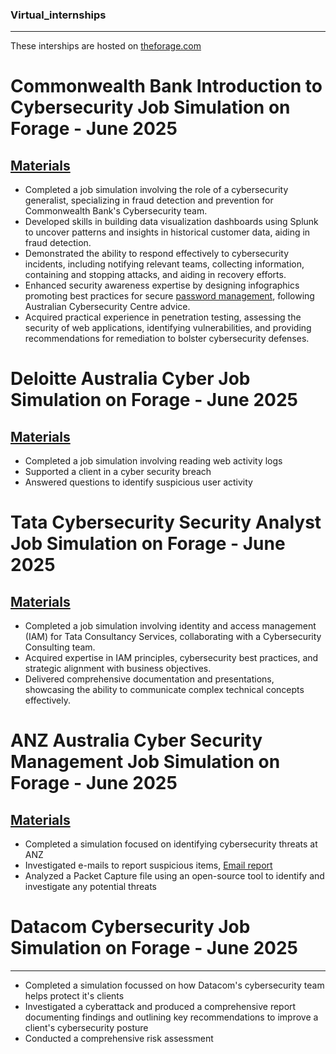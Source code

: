 ### Virtual_internships
---
These interships are hosted on  [theforage.com](https://www.theforage.com/)

# Commonwealth Bank Introduction to Cybersecurity Job Simulation on Forage - June 2025
[Materials](https://github.com/Alucarddacoder/Virtual_internships/blob/main/Fraud%20Detection%20Dashboard.pdf)
---
* Completed a job simulation involving the role of a cybersecurity generalist, specializing in fraud detection and prevention for Commonwealth Bank's Cybersecurity team.
* Developed skills in building data visualization dashboards using Splunk to uncover patterns and insights in historical customer data, aiding in fraud detection.
* Demonstrated the ability to respond effectively to cybersecurity incidents, including notifying relevant teams, collecting information, containing and stopping attacks, and aiding in recovery efforts.
* Enhanced security awareness expertise by designing infographics promoting best practices for secure [password management](https://github.com/Alucarddacoder/Virtual_internships/tree/main/PSA), following Australian Cybersecurity Centre advice.
* Acquired practical experience in penetration testing, assessing the security of web applications, identifying vulnerabilities, and providing recommendations for remediation to bolster cybersecurity defenses.

# Deloitte Australia Cyber Job Simulation on Forage - June 2025
[Materials](https://github.com/Alucarddacoder/Virtual_internships/tree/main/Reading%20logs)
---
*	Completed a job simulation involving reading web activity logs
*	Supported a client in a cyber security breach
*	Answered questions to identify suspicious user activity

# Tata Cybersecurity Security Analyst Job Simulation on Forage - June 2025
[Materials](https://github.com/Alucarddacoder/Virtual_internships/tree/main/Identity%20access%20management)
---
*	Completed a job simulation involving identity and access management (IAM) for Tata Consultancy Services, collaborating with a Cybersecurity Consulting team.
*	Acquired expertise in IAM principles, cybersecurity best practices, and strategic alignment with business objectives.
*	Delivered comprehensive documentation and presentations, showcasing the ability to communicate complex technical concepts effectively.

# ANZ Australia Cyber Security Management Job Simulation on Forage - June 2025
[Materials](https://github.com/Alucarddacoder/Virtual_internships/tree/main/PA)
---
*	Completed a simulation focused on identifying cybersecurity threats at ANZ
*	Investigated e-mails to report suspicious items, [Email report](https://github.com/Alucarddacoder/Virtual_internships/tree/main/Email%20investigation)
*	Analyzed a Packet Capture file using an open-source tool to identify and investigate any potential threats

# Datacom Cybersecurity Job Simulation on Forage - June 2025

---

 * Completed a simulation focussed on how Datacom's cybersecurity team helps
   protect it's clients
 * Investigated a cyberattack and produced a comprehensive report documenting
   findings and outlining key recommendations to improve a client's
   cybersecurity posture
 * Conducted a comprehensive risk assessment
